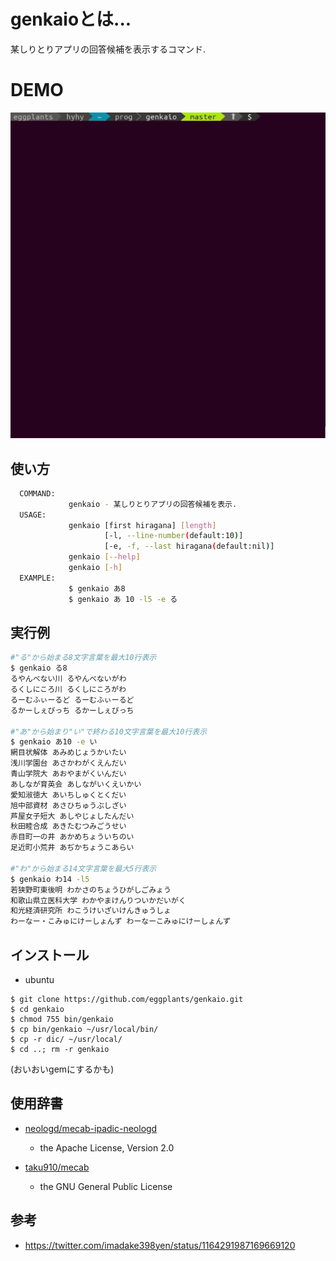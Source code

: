 # genkaioとは...

某しりとりアプリの回答候補を表示するコマンド.

# DEMO

![DEMO](https://raw.githubusercontent.com/eggplants/genkaio/master/demo.gif)

## 使い方

```bash
  COMMAND:
             genkaio - 某しりとりアプリの回答候補を表示.
  USAGE:
             genkaio [first hiragana] [length]
                     [-l, --line-number(default:10)]
                     [-e, -f, --last hiragana(default:nil)]
             genkaio [--help]
             genkaio [-h]
  EXAMPLE:
             $ genkaio あ8
             $ genkaio あ 10 -l5 -e る
```

## 実行例

```bash
#"る"から始まる8文字言葉を最大10行表示
$ genkaio る8
るやんべない川 るやんべないがわ
るくしにころ川 るくしにころがわ
るーむふぃーるど るーむふぃーるど
るかーしぇびっち るかーしぇびっち

#"あ"から始まり"い"で終わる10文字言葉を最大10行表示
$ genkaio あ10 -e い
網目状解体 あみめじょうかいたい
浅川学園台 あさかわがくえんだい
青山学院大 あおやまがくいんだい
あしなが育英会 あしながいくえいかい
愛知淑徳大 あいちしゅくとくだい
旭中部資材 あさひちゅうぶしざい
芦屋女子短大 あしやじょしたんだい
秋田睦合成 あきたむつみごうせい
赤目町一の井 あかめちょういちのい
足近町小荒井 あぢかちょうこあらい

#"わ"から始まる14文字言葉を最大5行表示
$ genkaio わ14 -l5
若狭野町東後明 わかさのちょうひがしごみょう
和歌山県立医科大学 わかやまけんりついかだいがく
和光経済研究所 わこうけいざいけんきゅうしょ
わーなー・こみゅにけーしょんず わーなーこみゅにけーしょんず

```
## インストール
- ubuntu
```
$ git clone https://github.com/eggplants/genkaio.git
$ cd genkaio
$ chmod 755 bin/genkaio
$ cp bin/genkaio ~/usr/local/bin/
$ cp -r dic/ ~/usr/local/
$ cd ..; rm -r genkaio
```
(おいおいgemにするかも)

## 使用辞書

- [neologd/mecab-ipadic-neologd](https://github.com/neologd/mecab-ipadic-neologd)
	- the Apache License, Version 2.0

- [taku910/mecab](https://github.com/taku910/mecab)
	- the GNU General Public License

## 参考

- https://twitter.com/imadake398yen/status/1164291987169669120
